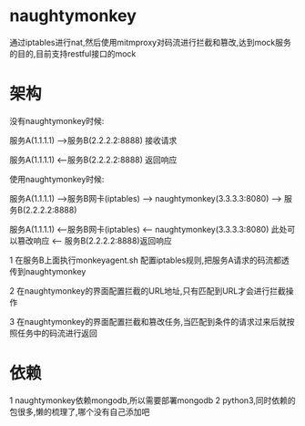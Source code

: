 # naughtymonkey

通过iptables进行nat,然后使用mitmproxy对码流进行拦截和篡改,达到mock服务的目的,目前支持restful接口的mock


# 架构


没有naughtymonkey时候:

服务A(1.1.1.1) -->服务B(2.2.2.2:8888) 接收请求

服务A(1.1.1.1) <--服务B(2.2.2.2:8888) 返回响应


使用naughtymonkey时候:

服务A(1.1.1.1) -->服务B网卡(iptables) --> naughtymonkey(3.3.3.3:8080) --> 服务B(2.2.2.2:8888)

服务A(1.1.1.1) <--服务B网卡(iptables) <-- naughtymonkey(3.3.3.3:8080) 此处可以篡改响应  <-- 服务B(2.2.2.2:8888)返回响应



1 在服务B上面执行monkeyagent.sh 配置iptables规则,把服务A请求的码流都透传到naughtymonkey

2 在naughtymonkey的界面配置拦截的URL地址,只有匹配到URL才会进行拦截操作

3 在naughtymonkey的界面配置拦截和篡改任务,当匹配到条件的请求过来后就按照任务中的码流进行返回


# 依赖
1 naughtymonkey依赖mongodb,所以需要部署mongodb
2 python3,同时依赖的包很多,懒的梳理了,哪个没有自己添加吧

